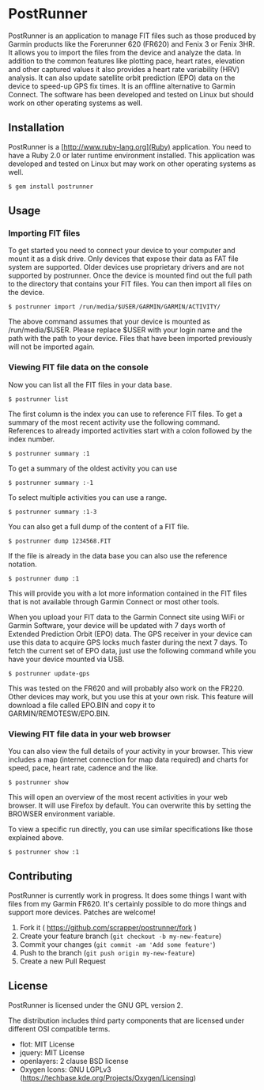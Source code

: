 # PostRunner

PostRunner is an application to manage FIT files such as those
produced by Garmin products like the Forerunner 620 (FR620) and Fenix
3 or Fenix 3HR. It allows you to import the files from the device and
analyze the data. In addition to the common features like plotting pace,
heart rates, elevation and other captured values it also provides a
heart rate variability (HRV) analysis. It can also update satellite
orbit prediction (EPO) data on the device to speed-up GPS fix times.
It is an offline alternative to Garmin Connect. The software has been
developed and tested on Linux but should work on other operating
systems as well.

## Installation

PostRunner is a [http://www.ruby-lang.org](Ruby) application. You need
to have a Ruby 2.0 or later runtime environment installed.  This
application was developed and tested on Linux but may work on other
operating systems as well.

```
$ gem install postrunner
```

## Usage

### Importing FIT files

To get started you need to connect your device to your computer and
mount it as a disk drive. Only devices that expose their data as FAT file
system are supported. Older devices use proprietary drivers and are
not supported by postrunner. Once the device is mounted find out the
full path to the directory that contains your FIT files. You can then
import all files on the device.

```
$ postrunner import /run/media/$USER/GARMIN/GARMIN/ACTIVITY/
```
    
The above command assumes that your device is mounted as
/run/media/$USER. Please replace $USER with your login name and the
path with the path to your device. Files that have been imported
previously will not be imported again. 

### Viewing FIT file data on the console

Now you can list all the FIT files in your data base.

```
$ postrunner list
```
    
The first column is the index you can use to reference FIT files. To
get a summary of the most recent activity use the following command.
References to already imported activities start with a colon followed
by the index number.

```
$ postrunner summary :1
```

To get a summary of the oldest activity you can use

```
$ postrunner summary :-1
```

To select multiple activities you can use a range.

```
$ postrunner summary :1-3
```

You can also get a full dump of the content of a FIT file.

```
$ postrunner dump 1234568.FIT
```
    
If the file is already in the data base you can also use the reference
notation.

```
$ postrunner dump :1
```
    
This will provide you with a lot more information contained in the FIT
files that is not available through Garmin Connect or most other
tools.

When you upload your FIT data to the Garmin Connect site using WiFi or
Garmin Software, your device will be updated with 7 days worth of
Extended Prediction Orbit (EPO) data. The GPS receiver in your device
can use this data to acquire GPS locks much faster during the next 7
days. To fetch the current set of EPO data, just use the following
command while you have your device mounted via USB.

```
$ postrunner update-gps
```

This was tested on the FR620 and will probably also work on the FR220.
Other devices may work, but you use this at your own risk. This
feature will download a file called EPO.BIN and copy it to
GARMIN/REMOTESW/EPO.BIN.

### Viewing FIT file data in your web browser

You can also view the full details of your activity in your browser.
This view includes a map (internet connection for map data required)
and charts for speed, pace, heart rate, cadence and the like.

```
$ postrunner show
```

This will open an overview of the most recent activities in your web
browser. It will use Firefox by default. You can overwrite this by
setting the BROWSER environment variable.

To view a specific run directly, you can use similar specifications
like those explained above.

```
$ postrunner show :1
```

## Contributing

PostRunner is currently work in progress. It does some things I want
with files from my Garmin FR620. It's certainly possible to do more
things and support more devices. Patches are welcome!

1. Fork it ( https://github.com/scrapper/postrunner/fork )
2. Create your feature branch (`git checkout -b my-new-feature`)
3. Commit your changes (`git commit -am 'Add some feature'`)
4. Push to the branch (`git push origin my-new-feature`)
5. Create a new Pull Request

## License

PostRunner is licensed under the GNU GPL version 2.

The distribution includes third party components that are licensed
under different OSI compatible terms.

* flot: MIT License
* jquery: MIT License
* openlayers: 2 clause BSD license
* Oxygen Icons: GNU LGPLv3 (https://techbase.kde.org/Projects/Oxygen/Licensing)

